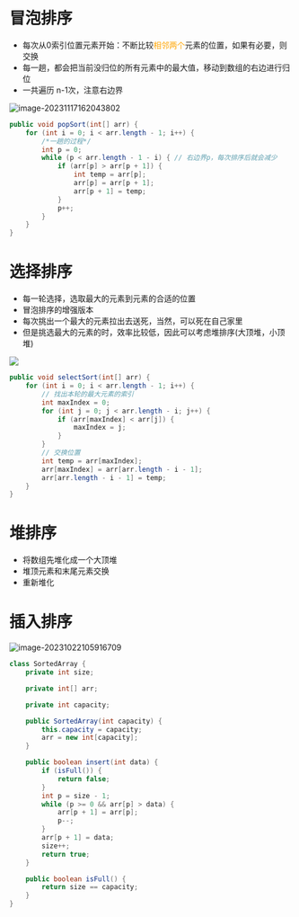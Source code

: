 # 冒泡排序

- 每次从0索引位置元素开始：不断比较<font color=orange>相邻两个</font>元素的位置，如果有必要，则交换
- 每一趟，都会把当前没归位的所有元素中的最大值，移动到数组的右边进行归位
- 一共遍历 n-1次，注意右边界

![image-20231117162043802](https://erick-typora-image.oss-cn-shanghai.aliyuncs.com/img/image-20231117162043802.png)

```java
public void popSort(int[] arr) {
    for (int i = 0; i < arr.length - 1; i++) {
        /*一趟的过程*/
        int p = 0;
        while (p < arr.length - 1 - i) { // 右边界p，每次排序后就会减少
            if (arr[p] > arr[p + 1]) {
                int temp = arr[p];
                arr[p] = arr[p + 1];
                arr[p + 1] = temp;
            }
            p++;
        }
    }
}
```

# 选择排序

- 每一轮选择，选取最大的元素到元素的合适的位置
- 冒泡排序的增强版本
- 每次挑出一个最大的元素拉出去送死，当然，可以死在自己家里
- 但是挑选最大的元素的时，效率比较低，因此可以考虑堆排序(大顶堆，小顶堆)

![](https://erick-typora-image.oss-cn-shanghai.aliyuncs.com/img/image-20231117162849134.png)

```java
public void selectSort(int[] arr) {
    for (int i = 0; i < arr.length - 1; i++) {
        // 找出本轮的最大元素的索引
        int maxIndex = 0;
        for (int j = 0; j < arr.length - i; j++) {
            if (arr[maxIndex] < arr[j]) {
                maxIndex = j;
            }
        }
        // 交换位置
        int temp = arr[maxIndex];
        arr[maxIndex] = arr[arr.length - i - 1];
        arr[arr.length - i - 1] = temp;
    }
}
```

# 堆排序

- 将数组先堆化成一个大顶堆
- 堆顶元素和末尾元素交换
- 重新堆化



# 插入排序

![image-20231022105916709](https://erick-typora-image.oss-cn-shanghai.aliyuncs.com/img/image-20231022105916709.png)

```java
class SortedArray {
    private int size;

    private int[] arr;

    private int capacity;

    public SortedArray(int capacity) {
        this.capacity = capacity;
        arr = new int[capacity];
    }

    public boolean insert(int data) {
        if (isFull()) {
            return false;
        }
        int p = size - 1;
        while (p >= 0 && arr[p] > data) {
            arr[p + 1] = arr[p];
            p--;
        }
        arr[p + 1] = data;
        size++;
        return true;
    }

    public boolean isFull() {
        return size == capacity;
    }
}
```

